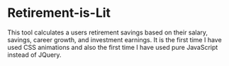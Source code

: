 # Retirement-is-Lit
This tool calculates a users retirement savings based on their salary, savings, career growth, and investment earnings.  It is the first time I have used CSS animations and also the first time I have used pure JavaScript instead of JQuery.
